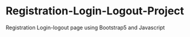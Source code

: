 # Registration-Login-Logout-Project
Registration Login-logout page using Bootstrap5 and  Javascript
